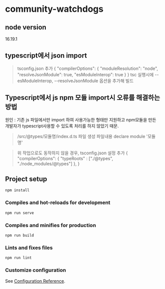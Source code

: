 # community-watchdogs

## node version
16.19.1

## typescript에서 json import
> tsconfig.json 추가
{
  "compilerOptions": {
    "moduleResolution": "node",
    "resolveJsonModule": true,
    "esModuleInterop": true
  }
}
> tsc 실행시에 --esModuleInterop, --resolveJsonModule 옵션을 추가해 빌드

## Typescript에서 js npm 모듈 import시 오류를 해결하는 방법
원인 : 기존 js 파일에서만 import 하여 사용가능한 형태만 지원하고 npm모듈을 만든 개발자가 typescript사용할 수 있도록 처리를 하지 않았기 때문.
> /src/@types/모듈명/index.d.ts 파일 생성
  파일내용
   declare module '모듈명'

> 위 작업으로도 동작하지 않을 경우, tsconfig.json 설정 추가
{
    "compilerOptions": {
        "typeRoots" : ["./@types", "./node_modules/@types"]
    },
}

## Project setup
```
npm install
```

### Compiles and hot-reloads for development
```
npm run serve
```

### Compiles and minifies for production
```
npm run build
```

### Lints and fixes files
```
npm run lint
```

### Customize configuration
See [Configuration Reference](https://cli.vuejs.org/config/).
